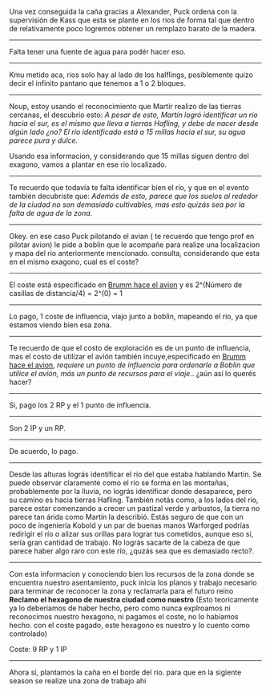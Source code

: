 Una vez conseguida la caña gracias a Alexander, Puck ordena con la supervisión de Kass
que esta se plante en los rios de forma tal que dentro de relativamente poco logremos obtener un remplazo barato de la madera.

---
Falta tener una fuente de agua para podér hacer eso.

---

Kmu metido aca, rios solo hay al lado de los halflings, posiblemente quizo decir el infinito pantano que tenemos a 1 o 2 bloques.

---

Noup,  estoy usando el reconocimiento que Martir realizo de las tierras cercanas, el descubrio esto:
*A pesar de esto, Martín logró identificar un río hacia el sur, es el mismo que lleva a tierras Hafling, y debe de nacer desde algún lado ¿no?
El río identificado está a 15 millas hacia el sur, su agua parece pura y dulce.*

Usando esa informacion, y considerando que 15 millas siguen dentro del exagono, vamos a plantar en ese rio localizado. 

---

Te recuerdo que todavía te falta identificar bien el río, y que en el evento también decubriste que: *Además de esto, parece que los suelos al rededor de la ciudad no son demasiado cultivables, mas esto quizás sea por la falta de agua de la zona.*

---

Okey. en ese caso 
Puck pilotando el avian ( te recuerdo que tengo prof en pilotar avion) le pide a boblin que le acompañe para realize  una localizacion y  mapa del rio anteriormente mencionado. 
consulta, considerando que esta en el mismo exagono, cual es el coste?

---

El coste está especificado en [Brumm hace el avion](Brumm%20hace%20el%20avion.md) y es 2^(Número de casillas de distancia/4) = 2^(0) = 1

---

Lo pago, 1 coste de influencia, viajo junto a boblin, mapeando el rio,  ya que estamos viendo bien esa zona. 

--- 

Te recuerdo de que el costo de exploración es de un punto de influencia, mas el costo de utilizar el avión también incuye,especificado en [Brumm hace el avion](Brumm%20hace%20el%20avion.md), *requiere un punto de influencia para ordenarle a Boblin que utilice el avión, más un punto de recursos para el viaje.*.
¿aún así lo querés hacer?

---

Si, pago los 2 RP y el 1 punto de influencia.

---

Son 2 IP y un RP.

---

De acuerdo, lo pago.

--- 

Desde las alturas lográs identificar el río del que estaba hablando Martín. Se puede observar claramente como el río se forma en las montañas, probablemente por la lluvia, no lográs identificar donde desaparece, pero su camino es hacia tierras Hafling.
También notás como, a los lados del río, parece estar comenzando a crecer un pastizal verde y arbustos, la tierra no parece tan árida como Martín la describió. 
Estás seguro de que con un poco de ingeniería Kobold y un par de buenas manos Warforged podrías redirigir el río o alizar sus orillas para lograr tus cometidos, aunque eso sí, sería gran cantidad de trabajo.
No lográs sacarte de la cabeza de que parece haber algo raro con este río, ¿quzás sea que es demasiado recto?.

--- 

Con esta informacion y conociendo bien los recursos de la zona donde se encuentra nuestro asentamiento, puck inicia los planos y trabajo necesario para  terminar de reconocer la zona y reclamarla para el futuro reino
**Reclamo el hexagono de nuestra ciudad como nuestro** (Esto teoricamente ya lo deberiamos de haber hecho, pero como nunca explroamos ni reconocimos nuestro hexagono, ni pagamos el coste, no lo habiamos hecho. con el coste pagado, este hexagono es nuestro y lo cuento como controlado)

Coste: 9 RP y 1 IP

---
Ahora si, plantamos la caña en el borde del rio. para que en la sigiente season se realize una zona de trabajo ahi 
